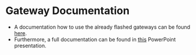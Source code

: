# Gateway Documentation

- A documentation how to use the already flashed gateways can be found [here](main.pdf).
- Furthermore, a full documentation can be found in [this](Gateway_Schulung.pptx) PowerPoint presentation. 

